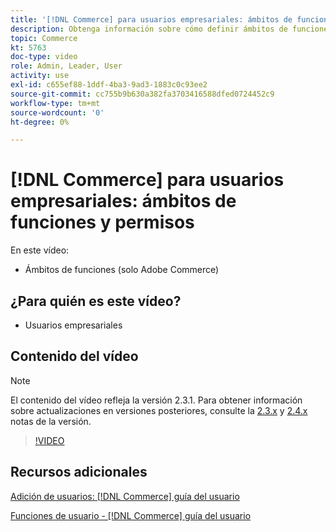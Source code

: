 ```yaml
---
title: '[!DNL Commerce] para usuarios empresariales: ámbitos de funciones y permisos'
description: Obtenga información sobre cómo definir ámbitos de funciones (exclusivos de Adobe Commerce) y los permisos asociados por sitio o almacén.
topic: Commerce
kt: 5763
doc-type: video
role: Admin, Leader, User
activity: use
exl-id: c655ef88-1ddf-4ba3-9ad3-1883c0c93ee2
source-git-commit: cc755b9b630a382fa3703416588dfed0724452c9
workflow-type: tm+mt
source-wordcount: '0'
ht-degree: 0%

---
```


# [!DNL Commerce] para usuarios empresariales: ámbitos de funciones y permisos

En este vídeo:

- Ámbitos de funciones (solo Adobe Commerce)

## ¿Para quién es este vídeo?

- Usuarios empresariales

## Contenido del vídeo

>[!NOTE]
>
>El contenido del vídeo refleja la versión 2.3.1. Para obtener información sobre actualizaciones en versiones posteriores, consulte la [ 2.3.x](https://devdocs.magento.com/guides/v2.3/release-notes/bk-release-notes.html) y [2.4.x](https://devdocs.magento.com/guides/v2.4/release-notes/bk-release-notes.html) notas de la versión.

>[!VIDEO](https://video.tv.adobe.com/v/35948?quality=12&learn=on)

## Recursos adicionales

[Adición de usuarios: [!DNL Commerce] guía del usuario](https://docs.magento.com/user-guide/system/permissions-users-all.html)

[Funciones de usuario - [!DNL Commerce] guía del usuario](https://docs.magento.com/user-guide/system/permissions-user-roles.html)
